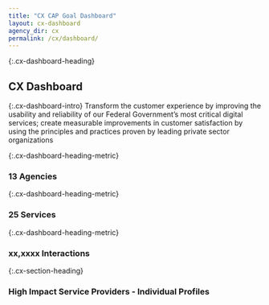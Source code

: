 ```yaml
---
title: "CX CAP Goal Dashboard"
layout: cx-dashboard
agency_dir: cx
permalink: /cx/dashboard/
---
```


{:.cx-dashboard-heading}
## CX Dashboard

{:.cx-dashboard-intro}
Transform the customer experience by improving the usability and reliability of our Federal Government’s most critical digital services; create measurable improvements in customer satisfaction by using the principles and practices proven by leading private sector organizations


<div class="cx-heading-metrics" markdown="1"> 

{:.cx-dashboard-heading-metric}
### 13 Agencies

{:.cx-dashboard-heading-metric}
### 25 Services

{:.cx-dashboard-heading-metric}
### xx,xxxx Interactions

</div>

{:.cx-section-heading}
### High Impact Service Providers - Individual Profiles